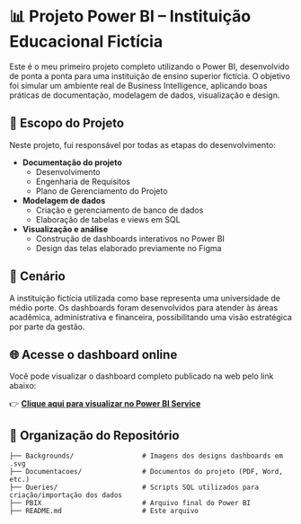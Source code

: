 # 📊 Projeto Power BI – Instituição Educacional Fictícia

Este é o meu primeiro projeto completo utilizando o Power BI, desenvolvido de ponta a ponta para uma instituição de ensino superior fictícia. O objetivo foi simular um ambiente real de Business Intelligence, aplicando boas práticas de documentação, modelagem de dados, visualização e design.

## 🧩 Escopo do Projeto

Neste projeto, fui responsável por todas as etapas do desenvolvimento:

- **Documentação do projeto**
  - Desenvolvimento
  - Engenharia de Requisitos
  - Plano de Gerenciamento do Projeto
- **Modelagem de dados**
  - Criação e gerenciamento de banco de dados
  - Elaboração de tabelas e views em SQL
- **Visualização e análise**
  - Construção de dashboards interativos no Power BI
  - Design das telas elaborado previamente no Figma

## 🏫 Cenário

A instituição fictícia utilizada como base representa uma universidade de médio porte. Os dashboards foram desenvolvidos para atender às áreas acadêmica, administrativa e financeira, possibilitando uma visão estratégica por parte da gestão.

## 🌐 Acesse o dashboard online

Você pode visualizar o dashboard completo publicado na web pelo link abaixo:

👉 [**Clique aqui para visualizar no Power BI Service**](---)

## 📁 Organização do Repositório

```text
├── Backgrounds/                 # Imagens dos designs dashboards em .svg
├── Documentacoes/               # Documentos do projeto (PDF, Word, etc.)
├── Queries/                     # Scripts SQL utilizados para criação/importação dos dados
├── PBIX                         # Arquivo final do Power BI
├── README.md                    # Este arquivo

